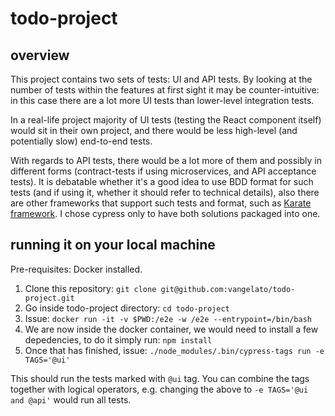 # todo-project

## overview

This project contains two sets of tests: UI and API tests.
By looking at the number of tests within the features at first sight it may be counter-intuitive: in this case there are a lot more UI tests than lower-level integration tests.

In a real-life project majority of UI tests (testing the React component itself) would sit in their own project, and there would be less high-level (and potentially slow) end-to-end tests.

With regards to API tests, there would be a lot more of them and possibly in different forms (contract-tests if using microservices, and API acceptance tests). 
It is debatable whether it's a good idea to use BDD format for such tests (and if using it, whether it should refer to technical details), also there are other frameworks that support such tests and format, such as [Karate framework](https://github.com/intuit/karate). I chose cypress only to have both solutions packaged into one.

## running it on your local machine

Pre-requisites: Docker installed.

1. Clone this repository: `git clone git@github.com:vangelato/todo-project.git`
2. Go inside todo-project directory: `cd todo-project`
3. Issue: `docker run -it -v $PWD:/e2e -w /e2e --entrypoint=/bin/bash`
4. We are now inside the docker container, we would need to install a few depedencies, to do it simply run: `npm install`
5. Once that has finished, issue: `./node_modules/.bin/cypress-tags run -e TAGS='@ui'`

This should run the tests marked with `@ui` tag. You can combine the tags together with logical operators, e.g. changing the above to `-e TAGS='@ui and @api'` would run all tests.
